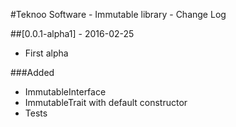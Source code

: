 #Teknoo Software - Immutable library - Change Log

##[0.0.1-alpha1] - 2016-02-25
- First alpha

###Added
- ImmutableInterface
- ImmutableTrait with default constructor
- Tests
